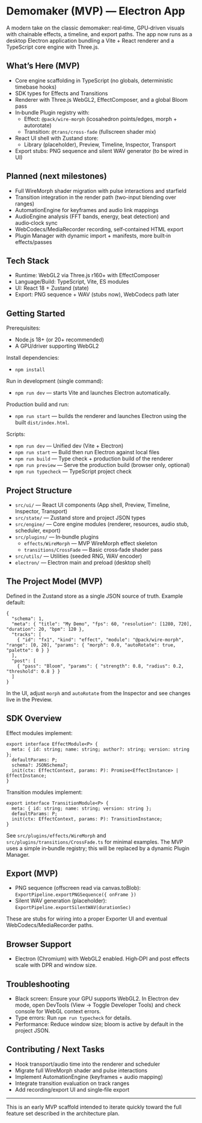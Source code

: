# Demomaker (MVP) — Electron App

A modern take on the classic demomaker: real‑time, GPU‑driven visuals with chainable effects, a timeline, and export paths. The app now runs as a desktop Electron application bundling a Vite + React renderer and a TypeScript core engine with Three.js.

## What’s Here (MVP)
- Core engine scaffolding in TypeScript (no globals, deterministic timebase hooks)
- SDK types for Effects and Transitions
- Renderer with Three.js WebGL2, EffectComposer, and a global Bloom pass
- In‑bundle Plugin registry with:
  - Effect: `@pack/wire-morph` (icosahedron points/edges, morph + autorotate)
  - Transition: `@trans/cross-fade` (fullscreen shader mix)
- React UI shell with Zustand store:
  - Library (placeholder), Preview, Timeline, Inspector, Transport
- Export stubs: PNG sequence and silent WAV generator (to be wired in UI)

## Planned (next milestones)
- Full WireMorph shader migration with pulse interactions and starfield
- Transition integration in the render path (two-input blending over ranges)
- AutomationEngine for keyframes and audio link mappings
- AudioEngine analysis (FFT bands, energy, beat detection) and audio‑clock sync
- WebCodecs/MediaRecorder recording, self‑contained HTML export
- Plugin Manager with dynamic import + manifests, more built‑in effects/passes

## Tech Stack
- Runtime: WebGL2 via Three.js r160+ with EffectComposer
- Language/Build: TypeScript, Vite, ES modules
- UI: React 18 + Zustand (state)
- Export: PNG sequence + WAV (stubs now), WebCodecs path later

## Getting Started
Prerequisites:
- Node.js 18+ (or 20+ recommended)
- A GPU/driver supporting WebGL2

Install dependencies:
- `npm install`

Run in development (single command):
- `npm run dev` — starts Vite and launches Electron automatically.

Production build and run:
- `npm run start` — builds the renderer and launches Electron using the built `dist/index.html`.

Scripts:
- `npm run dev` — Unified dev (Vite + Electron)
- `npm run start` — Build then run Electron against local files
- `npm run build` — Type check + production build of the renderer
- `npm run preview` — Serve the production build (browser only, optional)
- `npm run typecheck` — TypeScript project check

## Project Structure
- `src/ui/` — React UI components (App shell, Preview, Timeline, Inspector, Transport)
- `src/state/` — Zustand store and project JSON types
- `src/engine/` — Core engine modules (renderer, resources, audio stub, scheduler, export)
- `src/plugins/` — In‑bundle plugins
  - `effects/WireMorph` — MVP WireMorph effect skeleton
  - `transitions/CrossFade` — Basic cross‑fade shader pass
- `src/utils/` — Utilities (seeded RNG, WAV encoder)
 - `electron/` — Electron main and preload (desktop shell)

## The Project Model (MVP)
Defined in the Zustand store as a single JSON source of truth. Example default:
```
{
  "schema": 1,
  "meta": { "title": "My Demo", "fps": 60, "resolution": [1280, 720], "duration": 20, "bpm": 120 },
  "tracks": [
    { "id": "fx1", "kind": "effect", "module": "@pack/wire-morph", "range": [0, 20], "params": { "morph": 0.0, "autoRotate": true, "palette": 0 } }
  ],
  "post": [
    { "pass": "Bloom", "params": { "strength": 0.8, "radius": 0.2, "threshold": 0.8 } }
  ]
}
```

In the UI, adjust `morph` and `autoRotate` from the Inspector and see changes live in the Preview.

## SDK Overview
Effect modules implement:
```
export interface EffectModule<P> {
  meta: { id: string; name: string; author?: string; version: string };
  defaultParams: P;
  schema?: JSONSchema7;
  init(ctx: EffectContext, params: P): Promise<EffectInstance> | EffectInstance;
}
```

Transition modules implement:
```
export interface TransitionModule<P> {
  meta: { id: string; name: string; version: string };
  defaultParams: P;
  init(ctx: EffectContext, params: P): TransitionInstance;
}
```

See `src/plugins/effects/WireMorph` and `src/plugins/transitions/CrossFade.ts` for minimal examples. The MVP uses a simple in‑bundle registry; this will be replaced by a dynamic Plugin Manager.

## Export (MVP)
- PNG sequence (offscreen read via canvas.toBlob): `ExportPipeline.exportPNGSequence({ onFrame })`
- Silent WAV generation (placeholder): `ExportPipeline.exportSilentWAV(durationSec)`

These are stubs for wiring into a proper Exporter UI and eventual WebCodecs/MediaRecorder paths.

## Browser Support
- Electron (Chromium) with WebGL2 enabled. High‑DPI and post effects scale with DPR and window size.

## Troubleshooting
- Black screen: Ensure your GPU supports WebGL2. In Electron dev mode, open DevTools (View → Toggle Developer Tools) and check console for WebGL context errors.
- Type errors: Run `npm run typecheck` for details.
- Performance: Reduce window size; bloom is active by default in the project JSON.

## Contributing / Next Tasks
- Hook transport/audio time into the renderer and scheduler
- Migrate full WireMorph shader and pulse interactions
- Implement AutomationEngine (keyframes + audio mapping)
- Integrate transition evaluation on track ranges
- Add recording/export UI and single‑file export

---
This is an early MVP scaffold intended to iterate quickly toward the full feature set described in the architecture plan.
